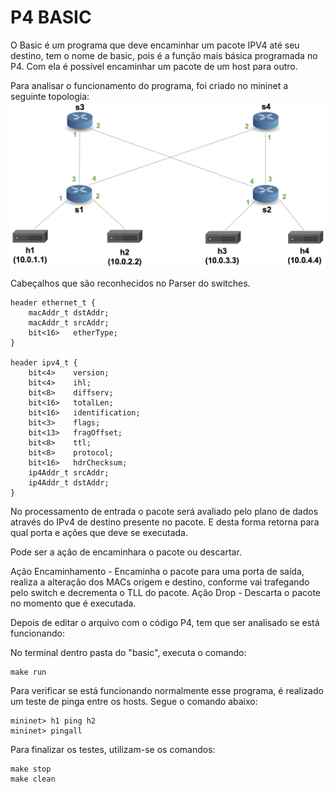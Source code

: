 
# P4 BASIC

O Basic é um programa que deve encaminhar um pacote IPV4 até seu destino, tem o nome de basic, pois é a função mais básica programada no P4. Com ela é possível encaminhar um pacote de um host para outro.

Para analisar o funcionamento do programa, foi criado no mininet a seguinte topologia:
![pod-topo](./pod-topo/pod-topo.png)

Cabeçalhos que são reconhecidos no Parser do switches.

    header ethernet_t {
        macAddr_t dstAddr;
        macAddr_t srcAddr;
        bit<16>   etherType;
    }

    header ipv4_t {
        bit<4>    version;
        bit<4>    ihl;
        bit<8>    diffserv;
        bit<16>   totalLen;
        bit<16>   identification;
        bit<3>    flags;
        bit<13>   fragOffset;
        bit<8>    ttl;
        bit<8>    protocol;
        bit<16>   hdrChecksum;
        ip4Addr_t srcAddr;
        ip4Addr_t dstAddr;
    }

No processamento de entrada o pacote será avaliado pelo plano de dados através do IPv4 de destino presente no pacote. E desta forma retorna para qual porta e ações que deve se executada.

Pode ser a ação de encaminhara o pacote ou descartar.

Ação Encaminhamento - Encaminha o pacote para uma porta de saída, realiza a alteração dos MACs origem e destino, conforme vai trafegando pelo switch e decrementa o TLL do pacote.
Ação Drop - Descarta o pacote no momento que é executada.




Depois de editar o arquivo com o código P4, tem que ser analisado se está funcionando:

No terminal dentro pasta do "basic", executa o comando:

    make run

Para verificar se está funcionando normalmente esse programa, é realizado um teste de pinga entre os hosts. Segue o comando abaixo:

    mininet> h1 ping h2
    mininet> pingall

Para finalizar os testes, utilizam-se os comandos:

    make stop
    make clean

